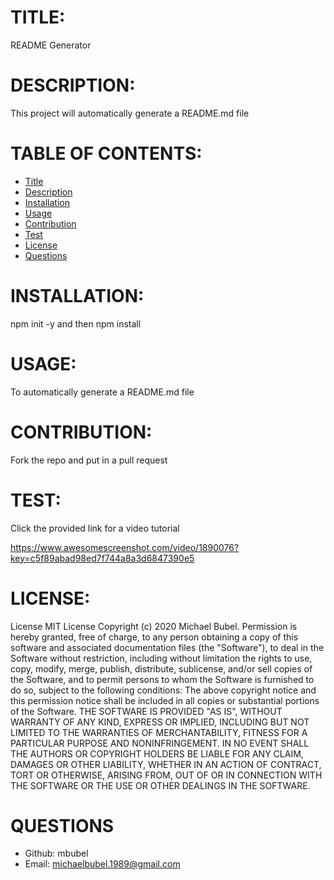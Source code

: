 # TITLE:
README Generator

# DESCRIPTION:
This project will automatically generate a README.md file

# TABLE OF CONTENTS:
* [Title](#TITLE)
* [Description](#DESCRIPTION)
* [Installation](#INSTALLATION)
* [Usage](#USAGE)
* [Contribution](#CONTRIBUTION)
* [Test](#TEST)
* [License](#LICENSE)
* [Questions](#QUESTIONS)

# INSTALLATION:
npm init -y and then npm install
    
# USAGE:
To automatically generate a README.md file

 # CONTRIBUTION:
Fork the repo and put in a pull request

# TEST:
Click the provided link for a video tutorial

https://www.awesomescreenshot.com/video/1890076?key=c5f89abad98ed7f744a8a3d6847390e5



# LICENSE:

License MIT License Copyright (c) 2020 Michael Bubel. Permission is hereby granted, free of charge, to any person obtaining a copy of this software and associated documentation files (the "Software"), to deal in the Software without restriction, including without limitation the rights to use, copy, modify, merge, publish, distribute, sublicense, and/or sell copies of the Software, and to permit persons to whom the Software is furnished to do so, subject to the following conditions: The above copyright notice and this permission notice shall be included in all copies or substantial portions of the Software. THE SOFTWARE IS PROVIDED "AS IS", WITHOUT WARRANTY OF ANY KIND, EXPRESS OR IMPLIED, INCLUDING BUT NOT LIMITED TO THE WARRANTIES OF MERCHANTABILITY, FITNESS FOR A PARTICULAR PURPOSE AND NONINFRINGEMENT. IN NO EVENT SHALL THE AUTHORS OR COPYRIGHT HOLDERS BE LIABLE FOR ANY CLAIM, DAMAGES OR OTHER LIABILITY, WHETHER IN AN ACTION OF CONTRACT, TORT OR OTHERWISE, ARISING FROM, OUT OF OR IN CONNECTION WITH THE SOFTWARE OR THE USE OR OTHER DEALINGS IN THE SOFTWARE.
  
# QUESTIONS
* Github: mbubel
* Email: michaelbubel.1989@gmail.com
  
  
  